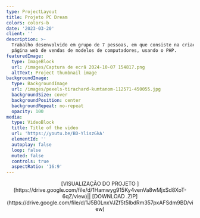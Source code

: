 ```yaml
---
type: ProjectLayout
title: Projeto PC Dream
colors: colors-b
date: '2023-03-20'
client: ''
description: >-
  Trabalho desenvolvido em grupo de 7 pessoas, em que consiste na criação de uma
  página web de vendas de modelos de computadores, usando o PHP.
featuredImage:
  type: ImageBlock
  url: /images/Captura de ecrã 2024-10-07 154817.png
  altText: Project thumbnail image
backgroundImage:
  type: BackgroundImage
  url: /images/pexels-tirachard-kumtanom-112571-450055.jpg
  backgroundSize: cover
  backgroundPosition: center
  backgroundRepeat: no-repeat
  opacity: 100
media:
  type: VideoBlock
  title: Title of the video
  url: 'https://youtu.be/BD-YliszGkA'
  elementId: ''
  autoplay: false
  loop: false
  muted: false
  controls: true
  aspectRatio: '16:9'
---
```

<div style="text-align: center">[VISUALIZAÇÃO DO PROJETO   ](https://drive.google.com/file/d/1Hamwyg915Ky4venVa8wMjxSd8XoT-6qZ/view)||  [DOWNLOAD .ZIP](https://drive.google.com/file/d/1J5B0LnxVJZf5t5IbdRm357pxAFSdm9BD/view)</div>

<div style="text-align: center"></div>

